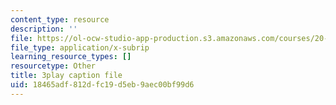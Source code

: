 ```yaml
---
content_type: resource
description: ''
file: https://ol-ocw-studio-app-production.s3.amazonaws.com/courses/20-219-becoming-the-next-bill-nye-writing-and-hosting-the-educational-show-january-iap-2015/18465adf812dfc19d5eb9aec00bf99d6_ZMe7jSsPmW4.srt
file_type: application/x-subrip
learning_resource_types: []
resourcetype: Other
title: 3play caption file
uid: 18465adf-812d-fc19-d5eb-9aec00bf99d6
---
```

